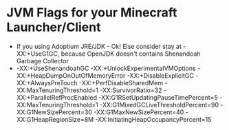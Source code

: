 # JVM Flags for your Minecraft Launcher/Client
- If you using Adoptium JRE/JDK - Ok! Else consider stay at -XX:+UseG1GC, because OpenJDK doesn't contains Shenandoah Garbage Collector
- -XX:+UseShenandoahGC -XX:+UnlockExperimentalVMOptions -XX:+HeapDumpOnOutOfMemoryError -XX:+DisableExplicitGC -XX:+AlwaysPreTouch -XX:+PerfDisableSharedMem -XX:MaxTenuringThreshold=1 -XX:SurvivorRatio=32 -XX:+ParallelRefProcEnabled -XX:G1RSetUpdatingPauseTimePercent=5 -XX:MaxTenuringThreshold=1 -XX:G1MixedGCLiveThresholdPercent=90 -XX:G1NewSizePercent=30 -XX:G1MaxNewSizePercent=40 -XX:G1HeapRegionSize=8M -XX:InitiatingHeapOccupancyPercent=15
